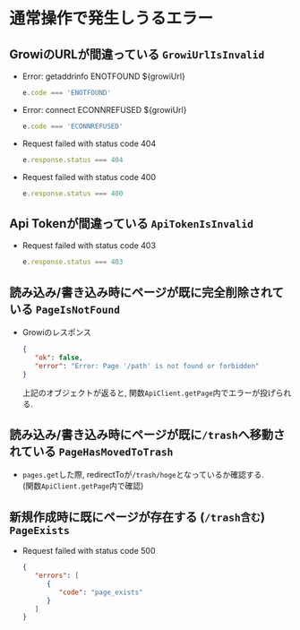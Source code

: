 # 通常操作で発生しうるエラー

## GrowiのURLが間違っている `GrowiUrlIsInvalid`

 - Error: getaddrinfo ENOTFOUND ${growiUrl}

   ```ts
   e.code === 'ENOTFOUND'
   ```
 - Error: connect ECONNREFUSED ${growiUrl}

   ```ts
   e.code === 'ECONNREFUSED'
   ```
 - Request failed with status code 404

   ```ts
   e.response.status === 404
   ```
 - Request failed with status code 400

   ```ts
   e.response.status === 400
   ```

## Api Tokenが間違っている `ApiTokenIsInvalid`

 - Request failed with status code 403

   ```ts
   e.response.status === 403
   ```

## 読み込み/書き込み時にページが既に完全削除されている `PageIsNotFound`

 - Growiのレスポンス

   ```json
   {
      "ok": false,
      "error": "Error: Page '/path' is not found or forbidden"
   }
   ```

   上記のオブジェクトが返ると, 関数`ApiClient.getPage`内でエラーが投げられる.

## 読み込み/書き込み時にページが既に`/trash`へ移動されている `PageHasMovedToTrash`

 - `pages.get`した際, redirectToが`/trash/hoge`となっているか確認する.\
   (関数`ApiClient.getPage`内で確認)

## 新規作成時に既にページが存在する (`/trash含む`) `PageExists`

 - Request failed with status code 500

   ```json
   {
      "errors": [
         {
            "code": "page_exists"
         }
      ]
   }
   ```
